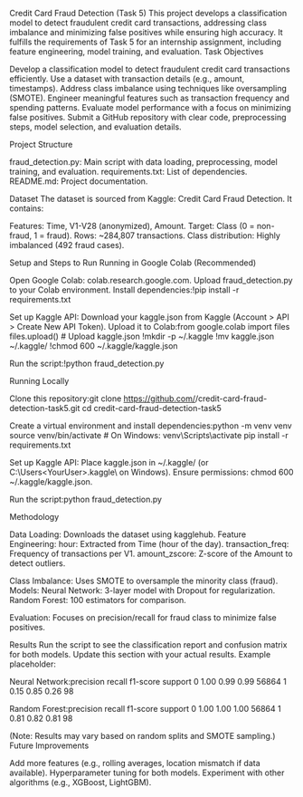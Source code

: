 Credit Card Fraud Detection (Task 5)
This project develops a classification model to detect fraudulent credit card transactions, addressing class imbalance and minimizing false positives while ensuring high accuracy. It fulfills the requirements of Task 5 for an internship assignment, including feature engineering, model training, and evaluation.
Task Objectives

Develop a classification model to detect fraudulent credit card transactions efficiently.
Use a dataset with transaction details (e.g., amount, timestamps).
Address class imbalance using techniques like oversampling (SMOTE).
Engineer meaningful features such as transaction frequency and spending patterns.
Evaluate model performance with a focus on minimizing false positives.
Submit a GitHub repository with clear code, preprocessing steps, model selection, and evaluation details.

Project Structure

fraud_detection.py: Main script with data loading, preprocessing, model training, and evaluation.
requirements.txt: List of dependencies.
README.md: Project documentation.

Dataset
The dataset is sourced from Kaggle: Credit Card Fraud Detection. It contains:

Features: Time, V1-V28 (anonymized), Amount.
Target: Class (0 = non-fraud, 1 = fraud).
Rows: ~284,807 transactions.
Class distribution: Highly imbalanced (492 fraud cases).

Setup and Steps to Run
Running in Google Colab (Recommended)

Open Google Colab: colab.research.google.com.
Upload fraud_detection.py to your Colab environment.
Install dependencies:!pip install -r requirements.txt


Set up Kaggle API:
Download your kaggle.json from Kaggle (Account > API > Create New API Token).
Upload it to Colab:from google.colab import files
files.upload()  # Upload kaggle.json
!mkdir -p ~/.kaggle
!mv kaggle.json ~/.kaggle/
!chmod 600 ~/.kaggle/kaggle.json




Run the script:!python fraud_detection.py



Running Locally

Clone this repository:git clone https://github.com/<your-username>/credit-card-fraud-detection-task5.git
cd credit-card-fraud-detection-task5


Create a virtual environment and install dependencies:python -m venv venv
source venv/bin/activate  # On Windows: venv\Scripts\activate
pip install -r requirements.txt


Set up Kaggle API:
Place kaggle.json in ~/.kaggle/ (or C:\Users\<YourUser>\.kaggle\ on Windows).
Ensure permissions: chmod 600 ~/.kaggle/kaggle.json.


Run the script:python fraud_detection.py



Methodology

Data Loading: Downloads the dataset using kagglehub.
Feature Engineering:
hour: Extracted from Time (hour of the day).
transaction_freq: Frequency of transactions per V1.
amount_zscore: Z-score of the Amount to detect outliers.


Class Imbalance: Uses SMOTE to oversample the minority class (fraud).
Models:
Neural Network: 3-layer model with Dropout for regularization.
Random Forest: 100 estimators for comparison.


Evaluation: Focuses on precision/recall for fraud class to minimize false positives.

Results
Run the script to see the classification report and confusion matrix for both models. Update this section with your actual results. Example placeholder:

Neural Network:precision    recall  f1-score   support
0       1.00      0.99      0.99     56864
1       0.15      0.85      0.26        98


Random Forest:precision    recall  f1-score   support
0       1.00      1.00      1.00     56864
1       0.81      0.82      0.81        98



(Note: Results may vary based on random splits and SMOTE sampling.)
Future Improvements

Add more features (e.g., rolling averages, location mismatch if data available).
Hyperparameter tuning for both models.
Experiment with other algorithms (e.g., XGBoost, LightGBM).

